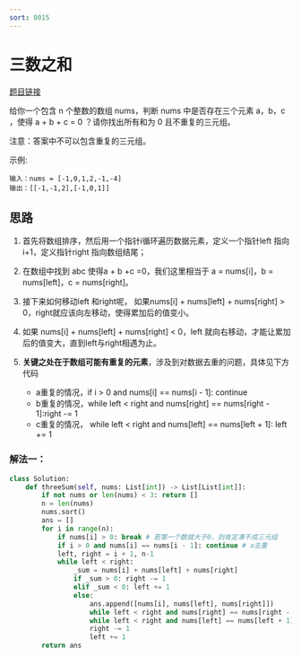 ```yaml
---
sort: 0015
---
```

# 三数之和

[题目链接](https://leetcode-cn.com/problems/3sum/)

给你一个包含 n 个整数的数组 nums，判断 nums 中是否存在三个元素 a，b，c ，使得 a + b + c = 0 ？请你找出所有和为 0 且不重复的三元组。

注意：答案中不可以包含重复的三元组。

示例:
```
输入：nums = [-1,0,1,2,-1,-4]
输出：[[-1,-1,2],[-1,0,1]]
```

## 思路
1. 首先将数组排序，然后用一个指针i循环遍历数据元素，定义一个指针left 指向i+1，定义指针right 指向数组结尾；

2. 在数组中找到 abc 使得a + b +c =0，我们这里相当于 a = nums[i]，b = nums[left]，c = nums[right]。

3. 接下来如何移动left 和right呢， 如果nums[i] + nums[left] + nums[right] > 0，right就应该向左移动，使得累加后的值变小。

4. 如果 nums[i] + nums[left] + nums[right] < 0，left 就向右移动，才能让累加后的值变大，直到left与right相遇为止。

5. **关键之处在于数组可能有重复的元素**，涉及到对数据去重的问题，具体见下方代码
    * a重复的情况，if i > 0 and nums[i] == nums[i - 1]: continue
    * b重复的情况，while left < right and nums[right] == nums[right - 1]:right -= 1
    * c重复的情况， while left < right and nums[left] == nums[left + 1]: left += 1
### 解法一：

```python
class Solution:
    def threeSum(self, nums: List[int]) -> List[List[int]]:
        if not nums or len(nums) < 3: return []
        n = len(nums)
        nums.sort()
        ans = []
        for i in range(n):
            if nums[i] > 0: break # 若第一个数就大于0，则肯定凑不成三元组
            if i > 0 and nums[i] == nums[i - 1]: continue # a去重
            left, right = i + 1, n-1
            while left < right:
                _sum = nums[i] + nums[left] + nums[right]
                if _sum > 0: right -= 1
                elif _sum < 0: left += 1
                else:
                    ans.append([nums[i], nums[left], nums[right]])
                    while left < right and nums[right] == nums[right - 1]:right -= 1 # b去重
                    while left < right and nums[left] == nums[left + 1]: left += 1 # c去重
                    right -= 1
                    left += 1
        return ans
```


